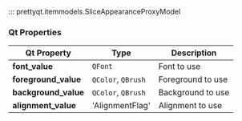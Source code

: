::: prettyqt.itemmodels.SliceAppearanceProxyModel

### Qt Properties

| Qt Property          | Type               | Description                  |
| ---------------------|--------------------| ---------------------------- |
| **font_value**       | `QFont`            | Font to use                  |
| **foreground_value** | `QColor`, `QBrush` | Foreground to use            |
| **background_value** | `QColor`, `QBrush` | Background to use            |
| **alignment_value**  | 'AlignmentFlag'    | Alignment to use             |
